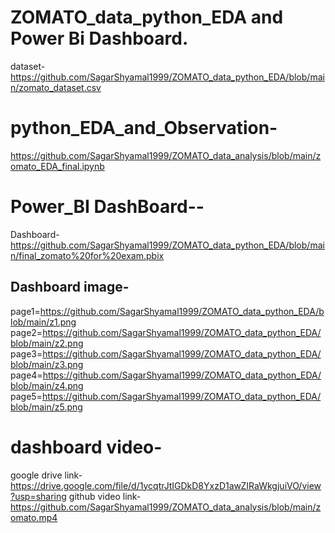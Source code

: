 # ZOMATO_data_python_EDA and Power Bi Dashboard.
dataset- https://github.com/SagarShyamal1999/ZOMATO_data_python_EDA/blob/main/zomato_dataset.csv
# python_EDA_and_Observation-
https://github.com/SagarShyamal1999/ZOMATO_data_analysis/blob/main/zomato_EDA_final.ipynb
# Power_BI DashBoard--
Dashboard-https://github.com/SagarShyamal1999/ZOMATO_data_python_EDA/blob/main/final_zomato%20for%20exam.pbix
## Dashboard image-
page1=https://github.com/SagarShyamal1999/ZOMATO_data_python_EDA/blob/main/z1.png
page2=https://github.com/SagarShyamal1999/ZOMATO_data_python_EDA/blob/main/z2.png
page3=https://github.com/SagarShyamal1999/ZOMATO_data_python_EDA/blob/main/z3.png
page4=https://github.com/SagarShyamal1999/ZOMATO_data_python_EDA/blob/main/z4.png
page5=https://github.com/SagarShyamal1999/ZOMATO_data_python_EDA/blob/main/z5.png

# dashboard video-
google drive link-https://drive.google.com/file/d/1ycqtrJtIGDkD8YxzD1awZIRaWkgjuiVO/view?usp=sharing
github video link-https://github.com/SagarShyamal1999/ZOMATO_data_analysis/blob/main/zomato.mp4
